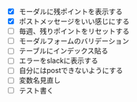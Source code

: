 - [x] モーダルに残ポイントを表示する
- [x] ポストメッセージをいい感じにする
- [ ] 毎週、残りポイントをリセットする
- [ ] モーダルフォームのバリデーション
- [ ] テーブルにインデックス貼る
- [ ] エラーをslackに表示する
- [ ] 自分にはpostできないようにする
- [ ] 変数名見直し
- [ ] テスト書く
